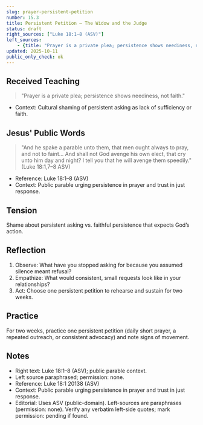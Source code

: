 ```yaml
---
slug: prayer-persistent-petition
number: 15.3
title: Persistent Petition — The Widow and the Judge
status: draft
right_sources: ["Luke 18:1–8 (ASV)"]
left_sources:
	- {title: "Prayer is a private plea; persistence shows neediness, not faith.", type: paraphrase, permission: none}
updated: 2025-10-11
public_only_check: ok
---
```


## Received Teaching
> "Prayer is a private plea; persistence shows neediness, not faith."
- Context: Cultural shaming of persistent asking as lack of sufficiency or faith.

## Jesus' Public Words
> "And he spake a parable unto them, that men ought always to pray, and not to faint... And shall not God avenge his own elect, that cry unto him day and night? I tell you that he will avenge them speedily." (Luke 18:1,7–8 ASV)
- Reference: Luke 18:1–8 (ASV)
- Context: Public parable urging persistence in prayer and trust in just response.

## Tension
Shame about persistent asking vs. faithful persistence that expects God’s action.

## Reflection
1. Observe: What have you stopped asking for because you assumed silence meant refusal?
2. Empathize: What would consistent, small requests look like in your relationships?
3. Act: Choose one persistent petition to rehearse and sustain for two weeks.

## Practice
For two weeks, practice one persistent petition (daily short prayer, a repeated outreach, or consistent advocacy) and note signs of movement.

## Notes
- Right text: Luke 18:1–8 (ASV); public parable context.
- Left source paraphrased; permission: none.
- Reference: Luke 18:1
20138 (ASV)
- Context: Public parable urging persistence in prayer and trust in just response.
- Editorial: Uses ASV (public-domain). Left-sources are paraphrases (permission: none). Verify any verbatim left-side quotes; mark permission: pending if found.
